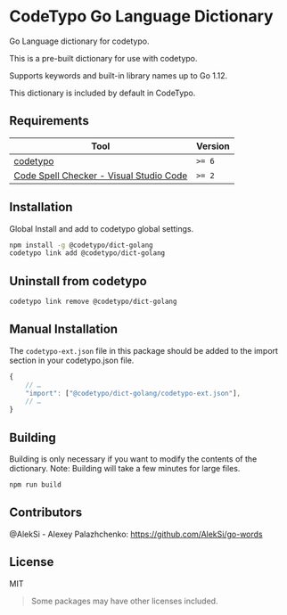 # CodeTypo Go Language Dictionary

Go Language dictionary for codetypo.

This is a pre-built dictionary for use with codetypo.

Supports keywords and built-in library names up to Go 1.12.

This dictionary is included by default in CodeTypo.

## Requirements

| Tool                                                                                                                                 | Version |
| ------------------------------------------------------------------------------------------------------------------------------------ | ------- |
| [codetypo](https://github.com/khulnasoft/codetypo)                                                                               | `>= 6`  |
| [Code Spell Checker - Visual Studio Code](https://marketplace.visualstudio.com/items?itemName=khulnasoft.code-spell-checker) | `>= 2`  |

## Installation

Global Install and add to codetypo global settings.

```sh
npm install -g @codetypo/dict-golang
codetypo link add @codetypo/dict-golang
```

## Uninstall from codetypo

```sh
codetypo link remove @codetypo/dict-golang
```

## Manual Installation

The `codetypo-ext.json` file in this package should be added to the import section in your codetypo.json file.

```javascript
{
    // …
    "import": ["@codetypo/dict-golang/codetypo-ext.json"],
    // …
}
```

## Building

Building is only necessary if you want to modify the contents of the dictionary. Note: Building will take a few minutes for large files.

```sh
npm run build
```

## Contributors

@AlekSi - Alexey Palazhchenko: https://github.com/AlekSi/go-words

## License

MIT

> Some packages may have other licenses included.
